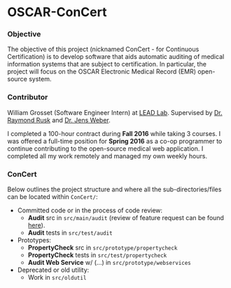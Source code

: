 # OSCAR-ConCert
### Objective
The objective of this project (nicknamed ConCert - for Continuous Certification) is to develop software that aids automatic auditing of medical information systems that are subject to certification. In particular, the project will focus on the OSCAR Electronic Medical Record (EMR) open-source system.

### Contributor
William Grosset (Software Engineer Intern) at [LEAD Lab](http://leadlab.ca/about-us/). Supervised by [Dr. Raymond Rusk](https://github.com/rrusk) and [Dr. Jens Weber](https://github.com/jenshweber).

I completed a 100-hour contract during **Fall 2016** while taking 3 courses. I was offered a full-time position for **Spring 2016** as a co-op programmer to continue contributing to the open-source medical web application. I completed all my work remotely and managed my own weekly hours.

### ConCert
Below outlines the project structure and where all the sub-directories/files can be located within `ConCert/`:
- Committed code or in the process of code review:
    + **Audit** src in `src/main/audit` (review of feature request can be found [here](https://bitbucket.org/oscaremr/oscar/commits/d5a866c62c4e88323fefb6efecf4d1ee8a18fe1a)).
    + **Audit** tests in `src/test/audit`
- Prototypes:
    + **PropertyCheck** src in `src/prototype/propertycheck`
    + **PropertyCheck** tests in `src/test/propertycheck`
    + **Audit Web Service** w/ (...) in `src/prototype/webservices`
- Deprecated or old utility:
    + Work in `src/oldutil`
